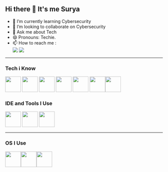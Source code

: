 ## Hi there 👋 It's me Surya



                                               
- 🌱 I’m currently learning Cybersecurity
- 👯 I’m looking to collaborate on Cybersecurity
- 💬 Ask me about Tech
- 😄 Pronouns: Techie.
- 📫 How to reach me :
<br>[<img src="https://img.shields.io/badge/LinkedIn-0077B5?style=for-the-badge&logo=linkedin&logoColor=white" />](https://www.linkedin.com/in/surya-palanisamy-/)
[<img src="https://img.shields.io/badge/Instagram-0077B5?style=for-the-badge&logo=instagram&logoColor=pink" >](https://www.instagram.com/surya_palanisamy28?igsh=eG1nbTN6eHAwazR2)

---

### Tech i Know
<img height="50" width="50" src="https://img.icons8.com/color/48/000000/python.png" /> <img height="50" width="50" src="https://img.icons8.com/color/50/000000/c-programming.png" /> <img height="50" width="50" src="https://img.icons8.com/color/50/000000/html-5.png" /> <img height="50" width="50" src="https://img.icons8.com/color/50/css3.png"/> <img height="50" width="50" src="https://img.icons8.com/color/96/docker.png"/> <img height="50" width="50" src="https://img.icons8.com/color/50/000000/git.png"/><img height="50" width="50" src="https://img.icons8.com/color/50/virtualbox.png"/>

### IDE and Tools I Use
<img height="50" width="50" src="https://img.icons8.com/color/48/000000/visual-studio-code-2019.png"/> <img height="50" width="50" src="https://img.icons8.com/color/48/000000/pycharm.png"/>  <img height="50" width="50" src="https://img.icons8.com/dusk/64/000000/anaconda.png"/> 


---
### OS I Use
<img height="50" width="50" src="https://img.icons8.com/fluency/48/windows-11.png" /><img height="50" width="50" src="https://img.icons8.com/color/48/ubuntu--v1.png"/><img height="50" width="50" src="https://img.icons8.com/color/48/kali-linux.png"/>




